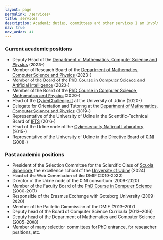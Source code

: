 ```yaml
---
layout: page
permalink: /services/
title: services
description: Academic duties, committees and other services I am involved in.
nav: true
nav_order: 41
---
```

### Current academic positions
- Deputy Head of the [Department of Mathematics, Computer Science and Physics](https://www.dmif.uniud.it) (2023-)
- Member of Research Board of the [Department of Mathematics, Computer Science and Physics](https://www.dmif.uniud.it) (2023-)
- Member of the Board of the [PhD Course in Computer Science and Artificial Intelligence](https://www.dmif.uniud.it/dottorato/iai/) (2023-)
- Member of the Board of the [PhD Course in Computer Science, Mathematics and Physics](https://www.dmif.uniud.it/dottorato/imf/) (2020-)
- Head of the [CyberChallenge.it](https://cyberchallenge.it) at the University of Udine (2020-)
- Delegate for Orientation and Tutoring at the [Department of Mathematics, Computer Science and Physics](https://www.dmif.uniud.it) (2019-)
- Representative of the University of Udine in the Scientific-Technical Board of [IFTS](https://www.formazioneiftsfvg.it/corsi-gratuiti-di-informatica-fvg/) (2016-)
- Head of the Udine node of the [Cybersecurity National Laboratory](https://cybersecnatlab.it) (2015-)
- Representative of the University of Udine in the Directive Board of [CINI](https://www.consorzio-cini.it) (2008-)

### Past academic positions
- President of the Selection Committee for the Scientific Class of [Scuola Superiore](https://superiore.uniud.it), the excellence school of the [University of Udine](https://www.uniud.it) (2024)
- Head of the Web Commission of the DMIF (2019-2022)
- Director of the Udine node of the CINI consortium (2009-2020)
- Member of the Faculty Board of the [PhD Course in Computer Science](https://www.dmif.uniud.it/dottorato/informatica/) (2006-2017)
- Responsible of the Erasmus Exchange with Goteborg University (2009-2020)
- Member of the Paritetic Commission of the DMIF (2013–2017)
- Deputy head of the Board of Computer Science Curricula (2013–2016)
- Deputy head of the Department of Mathematics and Computer Science (2005–2008)
- Member of many selection committees for PhD entrance, for researcher positions, etc.
